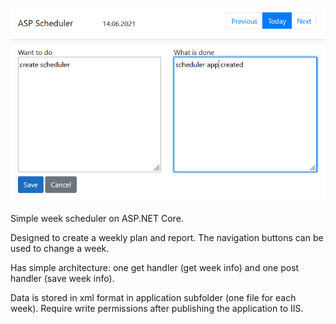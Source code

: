 ![scheduler](scheduler.png)

Simple week scheduler on ASP.NET Core.

Designed to create a weekly plan and report. The navigation buttons can be used to change a week.

Has simple architecture: one get handler (get week info) and one post handler (save week info).

Data is stored in xml format in application subfolder (one file for each week).
Require write permissions after publishing the application to IIS. 
